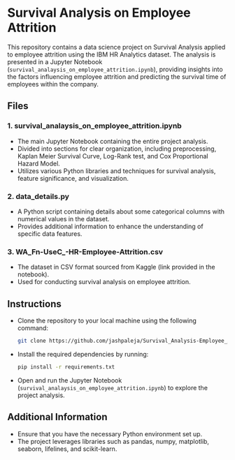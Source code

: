 # Survival Analysis on Employee Attrition

This repository contains a data science project on Survival Analysis applied to employee attrition using the IBM HR Analytics dataset. The analysis is presented in a Jupyter Notebook (`survival_analaysis_on_employee_attrition.ipynb`), providing insights into the factors influencing employee attrition and predicting the survival time of employees within the company.

## Files

### 1. survival_analaysis_on_employee_attrition.ipynb
- The main Jupyter Notebook containing the entire project analysis.
- Divided into sections for clear organization, including preprocessing, Kaplan Meier Survival Curve, Log-Rank test, and Cox Proportional Hazard Model.
- Utilizes various Python libraries and techniques for survival analysis, feature significance, and visualization.

### 2. data_details.py
- A Python script containing details about some categorical columns with numerical values in the dataset.
- Provides additional information to enhance the understanding of specific data features.

### 3. WA_Fn-UseC_-HR-Employee-Attrition.csv
- The dataset in CSV format sourced from Kaggle (link provided in the notebook).
- Used for conducting survival analysis on employee attrition.

## Instructions

- Clone the repository to your local machine using the following command:
  
  ```bash
  git clone https://github.com/jashpaleja/Survival_Analysis-Employee_Attrition.git
  ```

- Install the required dependencies by running:
  
  ```bash
  pip install -r requirements.txt
  ```

- Open and run the Jupyter Notebook (`survival_analaysis_on_employee_attrition.ipynb`) to explore the project analysis.

## Additional Information
- Ensure that you have the necessary Python environment set up.
- The project leverages libraries such as pandas, numpy, matplotlib, seaborn, lifelines, and scikit-learn.
